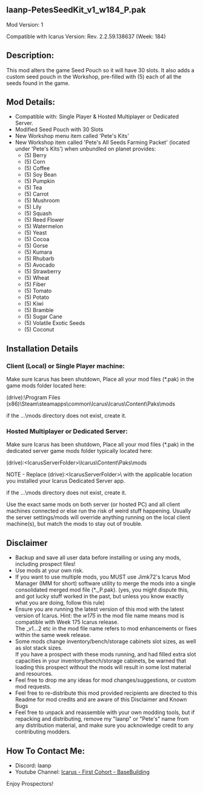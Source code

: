 laanp-PetesSeedKit_v1_w184_P.pak
----------------------------------------------------------------------
Mod Version: 1

Compatible with Icarus Version: Rev. 2.2.59.138637 (Week: 184)

## Description:
This mod alters the game Seed Pouch so it will have 30 slots.  It also adds a custom seed pouch in the Workshop, pre-filled with (5) each of all the seeds found in the game. 

## Mod Details:
- Compatible with: Single Player & Hosted Multiplayer or Dedicated Server.
- Modified Seed Pouch with 30 Slots
- New Workshop menu item called 'Pete's Kits'
- New Workshop item called 'Pete's All Seeds Farming Packet' (located under 'Pete's Kits') when unbundled on planet provides:
    - (5) Berry
    - (5) Corn
    - (5) Coffee
    - (5) Soy Bean
    - (5) Pumpkin
    - (5) Tea
    - (5) Carrot
    - (5) Mushroom
    - (5) Lily
    - (5) Squash
    - (5) Reed Flower
    - (5) Watermelon
    - (5) Yeast
    - (5) Cocoa
    - (5) Gorse
    - (5) Kumara
    - (5) Rhubarb
    - (5) Avocado
    - (5) Strawberry
    - (5) Wheat
    - (5) Fiber
    - (5) Tomato
    - (5) Potato
    - (5) Kiwi
    - (5) Bramble
    - (5) Sugar Cane
    - (5) Volatile Exotic Seeds
    - (5) Coconut


## Installation Details

### Client (Local) or Single Player machine:
Make sure Icarus has been shutdown, 
Place all your mod files (*.pak) in the game mods folder located here:

(drive):\Program Files (x86)\Steam\steamapps\common\Icarus\Icarus\Content\Paks\mods

if the ...\mods directory does not exist, create it.

### Hosted Multiplayer or Dedicated Server:
Make sure Icarus has been shutdown, 
Place all your mod files (*.pak) in the dedicated server game mods folder typically located here:

(drive):\<IcarusServerFolder>\Icarus\Content\Paks\mods

NOTE - Replace (drive):\<IcarusServerFolder>\ with the applicable location you installed your Icarus Dedicated Server app.

if the ...\mods directory does not exist, create it.

Use the exact same mods on both server (or hosted PC) and all client machines connected or else run the risk of weird stuff happening.
Usually the server settings/mods will override anything running on the local client machine(s), but match the mods to stay out of trouble.


## Disclaimer
- Backup and save all user data before installing or using any mods, including prospect files!
- Use mods at your own risk.
- If you want to use multiple mods, you MUST use Jimk72's Icarus Mod Manager (IMM for short) software utility to merge the mods into a single consolidated merged mod file (*._P.pak).
  (yes, you might dispute this, and got lucky stuff worked in the past, but unless you know exactly what you are doing, follow this rule)  
- Ensure you are running the latest version of this mod with the latest version of Icarus.  Hint: the _w175_ in the mod file name means mod is compatible with Week 175 Icarus release.  
  The _v1...2 etc in the mod file name refers to mod enhancements or fixes within the same week release. 
- Some mods change inventory/bench/storage cabinets slot sizes, as well as slot stack sizes.  
  If you have a prospect with these mods running, and had filled extra slot capacities in your inventory/bench/storage cabinets, be warned that loading this prospect without the mods will result in some lost material and resources. 
- Feel free to drop me any ideas for mod changes/suggestions, or custom mod requests.
- Feel free to re-distribute this mod provided recipients are directed to this Readme for mod credits and are aware of this Disclaimer and Known Bugs
- Feel free to unpack and reassemble with your own modding tools, but if repacking and distributing, remove my "laanp" or "Pete's" name from any distribution material,
   and make sure you acknowledge credit to any contributing modders.

## How To Contact Me:

- Discord: laanp
- Youtube Channel: [Icarus - First Cohort - BaseBuilding](https://www.youtube.com/channel/UCQWq0BjD4mnUkAZgRwwigNQ) 

Enjoy Prospectors!




















